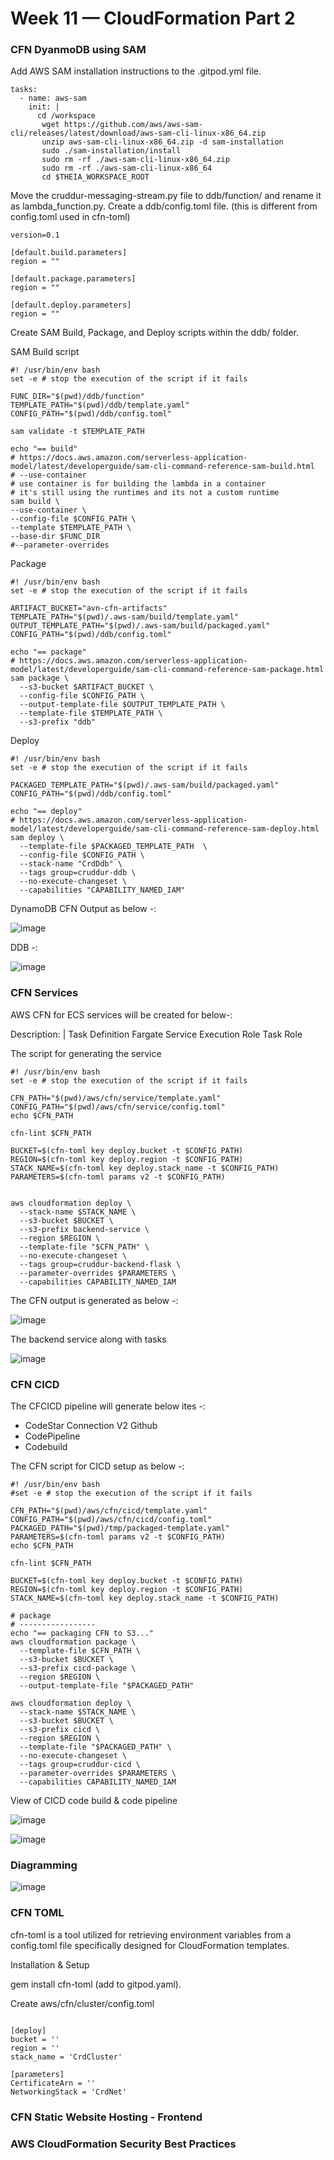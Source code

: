 # Week 11 — CloudFormation Part 2


### CFN DyanmoDB using SAM

Add AWS SAM installation instructions to the .gitpod.yml file.

```
tasks:
  - name: aws-sam
    init: |
      cd /workspace
       wget https://github.com/aws/aws-sam-cli/releases/latest/download/aws-sam-cli-linux-x86_64.zip
       unzip aws-sam-cli-linux-x86_64.zip -d sam-installation
       sudo ./sam-installation/install
       sudo rm -rf ./aws-sam-cli-linux-x86_64.zip
       sudo rm -rf ./aws-sam-cli-linux-x86_64
       cd $THEIA_WORKSPACE_ROOT
```

Move the cruddur-messaging-stream.py file to ddb/function/ and rename it as lambda_function.py.
Create a ddb/config.toml file. (this is different from config.toml used in cfn-toml)

```
version=0.1

[default.build.parameters]
region = ""

[default.package.parameters]
region = ""

[default.deploy.parameters]
region = ""
```

Create SAM Build, Package, and Deploy scripts within the ddb/ folder.

SAM Build script 

```
#! /usr/bin/env bash
set -e # stop the execution of the script if it fails

FUNC_DIR="$(pwd)/ddb/function"
TEMPLATE_PATH="$(pwd)/ddb/template.yaml"
CONFIG_PATH="$(pwd)/ddb/config.toml"

sam validate -t $TEMPLATE_PATH

echo "== build"
# https://docs.aws.amazon.com/serverless-application-model/latest/developerguide/sam-cli-command-reference-sam-build.html
# --use-container
# use container is for building the lambda in a container
# it's still using the runtimes and its not a custom runtime
sam build \
--use-container \
--config-file $CONFIG_PATH \
--template $TEMPLATE_PATH \
--base-dir $FUNC_DIR
#--parameter-overrides

```
Package

```
#! /usr/bin/env bash
set -e # stop the execution of the script if it fails

ARTIFACT_BUCKET="avn-cfn-artifacts"
TEMPLATE_PATH="$(pwd)/.aws-sam/build/template.yaml"
OUTPUT_TEMPLATE_PATH="$(pwd)/.aws-sam/build/packaged.yaml"
CONFIG_PATH="$(pwd)/ddb/config.toml"

echo "== package"
# https://docs.aws.amazon.com/serverless-application-model/latest/developerguide/sam-cli-command-reference-sam-package.html
sam package \
  --s3-bucket $ARTIFACT_BUCKET \
  --config-file $CONFIG_PATH \
  --output-template-file $OUTPUT_TEMPLATE_PATH \
  --template-file $TEMPLATE_PATH \
  --s3-prefix "ddb"
```
Deploy

```
#! /usr/bin/env bash
set -e # stop the execution of the script if it fails

PACKAGED_TEMPLATE_PATH="$(pwd)/.aws-sam/build/packaged.yaml"
CONFIG_PATH="$(pwd)/ddb/config.toml"

echo "== deploy"
# https://docs.aws.amazon.com/serverless-application-model/latest/developerguide/sam-cli-command-reference-sam-deploy.html
sam deploy \
  --template-file $PACKAGED_TEMPLATE_PATH  \
  --config-file $CONFIG_PATH \
  --stack-name "CrdDdb" \
  --tags group=cruddur-ddb \
  --no-execute-changeset \
  --capabilities "CAPABILITY_NAMED_IAM"

```

DynamoDB CFN Output as below -:

![image](https://github.com/amitnike/aws-bootcamp-cruddur-2023/assets/18515029/dd75c3f1-6f64-400c-9bca-dad750c7a433)

DDB  -:

![image](https://github.com/amitnike/aws-bootcamp-cruddur-2023/assets/18515029/e6577229-d1c7-4969-9847-5e023d6124e7)


### CFN Services 

AWS CFN for ECS services will be created for below-:

Description: |
  Task Definition
  Fargate Service
  Execution Role
  Task Role

The script for generating the service 

```
#! /usr/bin/env bash
set -e # stop the execution of the script if it fails

CFN_PATH="$(pwd)/aws/cfn/service/template.yaml"
CONFIG_PATH="$(pwd)/aws/cfn/service/config.toml"
echo $CFN_PATH

cfn-lint $CFN_PATH

BUCKET=$(cfn-toml key deploy.bucket -t $CONFIG_PATH)
REGION=$(cfn-toml key deploy.region -t $CONFIG_PATH)
STACK_NAME=$(cfn-toml key deploy.stack_name -t $CONFIG_PATH)
PARAMETERS=$(cfn-toml params v2 -t $CONFIG_PATH)


aws cloudformation deploy \
  --stack-name $STACK_NAME \
  --s3-bucket $BUCKET \
  --s3-prefix backend-service \
  --region $REGION \
  --template-file "$CFN_PATH" \
  --no-execute-changeset \
  --tags group=cruddur-backend-flask \
  --parameter-overrides $PARAMETERS \
  --capabilities CAPABILITY_NAMED_IAM
```

The CFN output is generated as below -:

![image](https://github.com/amitnike/aws-bootcamp-cruddur-2023/assets/18515029/d8f78b1a-1946-468e-842c-7da2a04230d1)

The backend service along with tasks

![image](https://github.com/amitnike/aws-bootcamp-cruddur-2023/assets/18515029/19108601-f3ff-4249-83f7-acb61757b7c5)


### CFN CICD 

The CFCICD pipeline will generate below ites -:

  - CodeStar Connection V2 Github
  - CodePipeline
  - Codebuild

The CFN script for CICD setup as below -:

```
#! /usr/bin/env bash
#set -e # stop the execution of the script if it fails

CFN_PATH="$(pwd)/aws/cfn/cicd/template.yaml"
CONFIG_PATH="$(pwd)/aws/cfn/cicd/config.toml"
PACKAGED_PATH="$(pwd)/tmp/packaged-template.yaml"
PARAMETERS=$(cfn-toml params v2 -t $CONFIG_PATH)
echo $CFN_PATH

cfn-lint $CFN_PATH

BUCKET=$(cfn-toml key deploy.bucket -t $CONFIG_PATH)
REGION=$(cfn-toml key deploy.region -t $CONFIG_PATH)
STACK_NAME=$(cfn-toml key deploy.stack_name -t $CONFIG_PATH)

# package
# -----------------
echo "== packaging CFN to S3..."
aws cloudformation package \
  --template-file $CFN_PATH \
  --s3-bucket $BUCKET \
  --s3-prefix cicd-package \
  --region $REGION \
  --output-template-file "$PACKAGED_PATH"

aws cloudformation deploy \
  --stack-name $STACK_NAME \
  --s3-bucket $BUCKET \
  --s3-prefix cicd \
  --region $REGION \
  --template-file "$PACKAGED_PATH" \
  --no-execute-changeset \
  --tags group=cruddur-cicd \
  --parameter-overrides $PARAMETERS \
  --capabilities CAPABILITY_NAMED_IAM

```

View of CICD code build & code pipeline

![image](https://github.com/amitnike/aws-bootcamp-cruddur-2023/assets/18515029/2510e5ce-cb5e-40a9-86fd-25a1a266cdce)


![image](https://github.com/amitnike/aws-bootcamp-cruddur-2023/assets/18515029/39974da3-3c8a-4090-b15f-f8a90079fde7)


### Diagramming


![image](https://github.com/amitnike/aws-bootcamp-cruddur-2023/assets/18515029/e4f4cad5-7507-436c-85ce-e574123fea44)

### CFN TOML

cfn-toml is a tool utilized for retrieving environment variables from a config.toml file specifically designed for CloudFormation templates.

Installation & Setup

gem install cfn-toml (add to gitpod.yaml).

Create aws/cfn/cluster/config.toml

```

[deploy]
bucket = ''
region = ''
stack_name = 'CrdCluster'

[parameters]
CertificateArn = ''
NetworkingStack = 'CrdNet'

```

### CFN Static Website Hosting - Frontend
### AWS CloudFormation Security Best Practices


